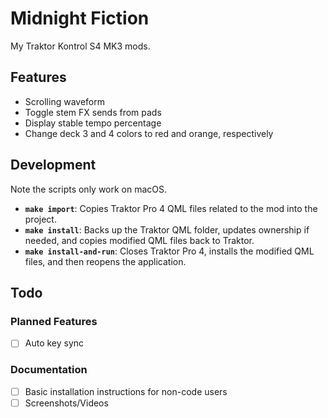 # Midnight Fiction
My Traktor Kontrol S4 MK3 mods.

## Features
- Scrolling waveform
- Toggle stem FX sends from pads
- Display stable tempo percentage
- Change deck 3 and 4 colors to red and orange, respectively

## Development
Note the scripts only work on macOS.

- **`make import`**: Copies Traktor Pro 4 QML files related to the mod into the project.
- **`make install`**: Backs up the Traktor QML folder, updates ownership if needed, and copies modified QML files back to Traktor.
- **`make install-and-run`**: Closes Traktor Pro 4, installs the modified QML files, and then reopens the application.


## Todo
### Planned Features
- [ ] Auto key sync

### Documentation
- [ ] Basic installation instructions for non-code users
- [ ] Screenshots/Videos
